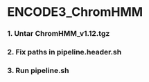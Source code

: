 # ENCODE3_ChromHMM

### 1. Untar ChromHMM_v1.12.tgz
### 2. Fix paths in pipeline.header.sh
### 3. Run pipeline.sh
